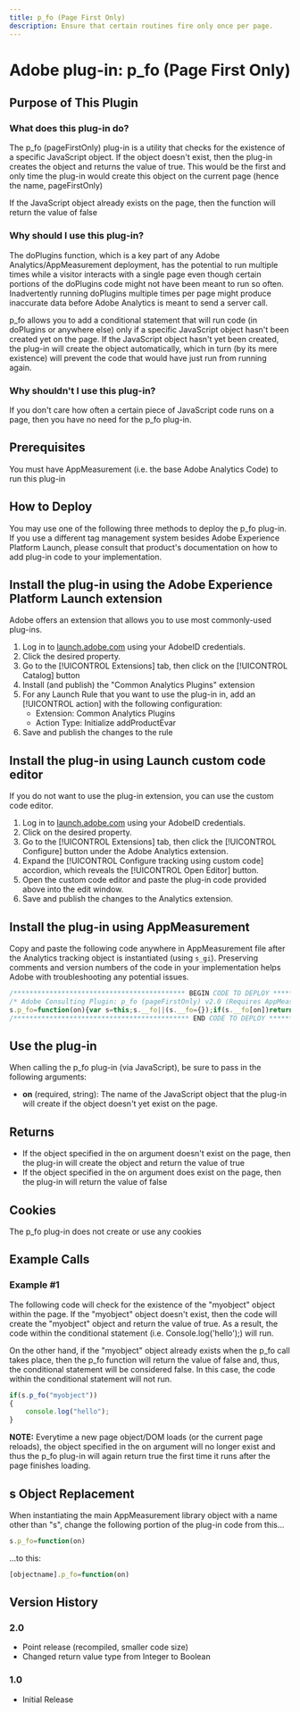```yaml
---
title: p_fo (Page First Only)
description: Ensure that certain routines fire only once per page.
---
```


# Adobe plug-in: p_fo (Page First Only)

## Purpose of This Plugin

### What does this plug-in do?
The p_fo (pageFirstOnly) plug-in is a utility that checks for the existence of a specific JavaScript object.  If the object doesn't exist, then the plug-in creates the object and returns the value of true.  This would be the first and only time the plug-in would create this object on the current page (hence the name, pageFirstOnly)

If the JavaScript object already exists on the page, then the function will return the value of false

### Why should I use this plug-in?
The doPlugins function, which is a key part of any Adobe Analytics/AppMeasurement deployment, has the potential to run multiple times while a visitor interacts with a single page even though certain portions of the doPlugins code might not have been meant to run so often.   Inadvertently running doPlugins multiple times per page might produce inaccurate data before Adobe Analytics is meant to send a server call.

p_fo allows you to add a conditional statement that will run code (in doPlugins or anywhere else) only if a specific JavaScript object hasn't been created yet on the page.  If the JavaScript object hasn't yet been created, the plug-in will create the object automatically, which in turn (by its mere existence) will prevent the code that would have just run from running again.

### Why shouldn't I use this plug-in?
If you don't care how often a certain piece of JavaScript code runs on a page, then you have no need for the p_fo plug-in.

## Prerequisites
You must have AppMeasurement (i.e. the base Adobe Analytics Code) to run this plug-in

## How to Deploy

You may use one of the following three methods to deploy the p_fo plug-in.  If you use a different tag management system besides Adobe Experience Platform Launch, please consult that product's documentation on how to add plug-in code to your implementation.


## Install the plug-in using the Adobe Experience Platform Launch extension

Adobe offers an extension that allows you to use most commonly-used plug-ins.

1. Log in to [launch.adobe.com](https://launch.adobe.com) using your AdobeID credentials.
1. Click the desired property.
1. Go to the [!UICONTROL Extensions] tab, then click on the [!UICONTROL Catalog] button
1. Install (and publish) the "Common Analytics Plugins" extension
1. For any Launch Rule that you want to use the plug-in in, add an [!UICONTROL action] with the following configuration:
    * Extension: Common Analytics Plugins
    * Action Type: Initialize addProductEvar
1. Save and publish the changes to the rule

## Install the plug-in using Launch custom code editor

If you do not want to use the plug-in extension, you can use the custom code editor.

1. Log in to [launch.adobe.com](https://launch.adobe.com) using your AdobeID credentials.
1. Click on the desired property.
1. Go to the [!UICONTROL Extensions] tab, then click the [!UICONTROL Configure] button under the Adobe Analytics extension.
1. Expand the [!UICONTROL Configure tracking using custom code] accordion, which reveals the [!UICONTROL Open Editor] button.
1. Open the custom code editor and paste the plug-in code provided above into the edit window.
1. Save and publish the changes to the Analytics extension.

## Install the plug-in using AppMeasurement

Copy and paste the following code anywhere in AppMeasurement file after the Analytics tracking object is instantiated (using `s_gi`). Preserving comments and version numbers of the code in your implementation helps Adobe with troubleshooting any potential issues.

```js
/******************************************* BEGIN CODE TO DEPLOY *******************************************/
/* Adobe Consulting Plugin: p_fo (pageFirstOnly) v2.0 (Requires AppMeasurement) */
s.p_fo=function(on){var s=this;s.__fo||(s.__fo={});if(s.__fo[on])return!1;s.__fo[on]={};return!0};
/******************************************** END CODE TO DEPLOY ********************************************/
```

## Use the plug-in
When calling the p_fo plug-in (via JavaScript), be sure to pass in the following arguments:

* **on** (required, string): The name of the JavaScript object that the plug-in will create if the object doesn't yet exist on the page.

## Returns
* If the object specified in the on argument doesn't exist on the page, then the plug-in will create the object and return the value of true
* If the object specified in the on argument does exist on the page, then the plug-in will return the value of false

## Cookies
The p_fo plug-in does not create or use any cookies

## Example Calls

### Example #1
The following code will check for the existence of the "myobject" object within the page.  If the "myobject" object doesn't exist, then the code will create the "myobject" object and return the value of true.  As a result, the code within the conditional statement (i.e. Console.log('hello');) will run.

On the other hand, if the "myobject" object already exists when the p_fo call takes place, then the p_fo function will return the value of false and, thus, the conditional statement will be considered false.  In this case, the code within the conditional statement will not run.

```javascript
if(s.p_fo("myobject"))
{
	console.log("hello");
}
```
**NOTE:** Everytime a new page object/DOM loads (or the current page reloads), the object specified in the on argument will no longer exist and thus the p_fo plug-in will again return true the first time it runs after the page finishes loading.

## s Object Replacement
When instantiating the main AppMeasurement library object with a name other than "s", change the following portion of the plug-in code from this...

```js
s.p_fo=function(on)
```
...to this:

```js
[objectname].p_fo=function(on)
```

## Version History

### 2.0
* Point release (recompiled, smaller code size)
* Changed return value type from Integer to Boolean
### 1.0
* Initial Release



